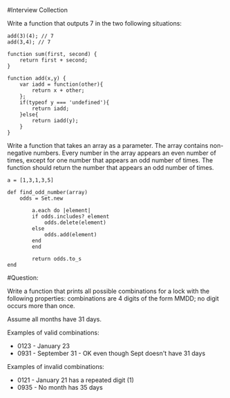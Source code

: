 #Interview Collection

Write a function that outputs 7 in the two following situations:

	add(3)(4); // 7
	add(3,4); // 7

	function sum(first, second) {
		return first + second;
	}

	function add(x,y) {
		var iadd = function(other){
			return x + other;
		};
		if(typeof y === 'undefined'){
			return iadd;
		}else{
			return iadd(y);
		}
	}

Write a function that takes an array as a parameter. The array contains non-negative numbers. Every number in the array appears an even number of times, except for one number that appears an odd number of times. The function should return the number that appears an odd number of times.

	a = [1,3,1,3,5]

	def find_odd_number(array)
		odds = Set.new 

	    	a.each do |element|
			if odds.includes? element
				odds.delete(element)
			else
				odds.add(element)
			end
	     	end

	    	return odds.to_s
	end 
	
#Question:

Write a function that prints all possible combinations for a lock with the following properties: combinations are 4 digits of the form MMDD; no digit occurs more than once.

Assume all months have 31 days. 

Examples of valid combinations:
* 0123 - January 23
* 0931 - September 31 - OK even though Sept doesn't have 31 days

Examples of invalid combinations:
* 0121 - January 21 has a repeated digit (1)
* 0935 - No month has 35 days

